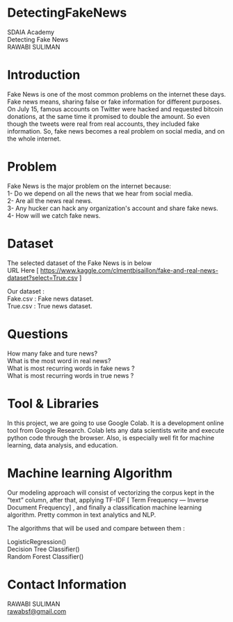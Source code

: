 # DetectingFakeNews
SDAIA Academy  
Detecting Fake News   
RAWABI SULIMAN  



# Introduction
 
Fake News is one of the most common problems on the internet these days. Fake news means, sharing false or fake information for different purposes. On July 15, famous accounts on Twitter were hacked and requested bitcoin donations, at the same time it promised to double the amount. So even though the tweets were real from real accounts, they included fake information. So, fake news becomes a real problem on social media, and on the whole internet. 

 
# Problem

Fake News is the major problem on the internet because:  
1- Do we depend on all the news that we hear from social media.    
2- Are all the news real news.  
3- Any hucker can hack any organization's account and share fake news.  
4- How will we catch fake news.  


# Dataset

The selected dataset of the Fake News is in below  
URL Here [ https://www.kaggle.com/clmentbisaillon/fake-and-real-news-dataset?select=True.csv ]  

Our dataset :  
Fake.csv : Fake news dataset.  
True.csv : True news dataset.   


# Questions

How many fake and ture news?  
What is the most word in real news?  
What is most recurring words in fake news ?  
What is most recurring words in true news ?  


# Tool & Libraries 

In this project, we are going to use Google Colab. It is a development online tool from Google Research. Colab lets any data scientists write and execute python code through the browser. Also, is especially well fit for machine learning, data analysis, and education.  


# Machine learning Algorithm

Our modeling approach will consist of vectorizing the corpus kept in the “text” column, after that, applying TF-IDF [ Term Frequency — Inverse Document Frequency] , and finally a classification machine learning algorithm. Pretty common in text analytics and NLP.  

The algorithms that will be used and compare between them :   

LogisticRegression()  
Decision Tree Classifier()  
Random Forest Classifier()  

# Contact Information


RAWABI SULIMAN  
rawabsf@gmail.com  






